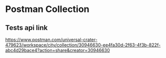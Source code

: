 # Postman Collection
## Tests api link
https://www.postman.com/universal-crater-479623/workspace/city/collection/30946630-ee4fa30d-2f63-4f3b-822f-abc4d29bace4?action=share&creator=30946630
